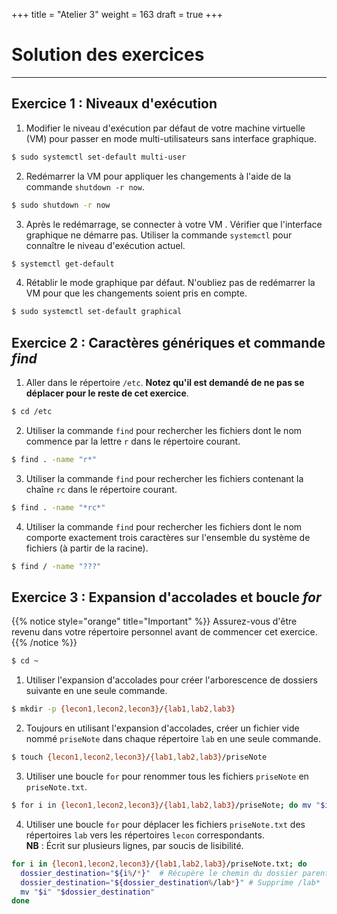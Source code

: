 +++
title = "Atelier 3"
weight = 163
draft = true
+++

# Solution des exercices

---
## Exercice 1 : Niveaux d'exécution

1. Modifier le niveau d'exécution par défaut de votre machine virtuelle (VM) pour passer en mode multi-utilisateurs sans interface graphique. 
```bash
$ sudo systemctl set-default multi-user
```

2. Redémarrer la VM pour appliquer les changements à l'aide de la commande `shutdown -r now`.
```bash
$ sudo shutdown -r now
```

3. Après le redémarrage, se connecter à votre VM . Vérifier que l'interface graphique ne démarre pas. Utiliser la commande `systemctl` pour connaître le niveau d'exécution actuel.
```bash
$ systemctl get-default
```

4. Rétablir le mode graphique par défaut. N'oubliez pas de redémarrer la VM pour que les changements soient pris en compte.
```bash
$ sudo systemctl set-default graphical
```

## Exercice 2 : Caractères génériques et commande *find*

1. Aller dans le répertoire `/etc`. **Notez qu'il est demandé de ne pas se déplacer pour le reste de cet exercice**.
```bash
$ cd /etc
```

2. Utiliser la commande `find` pour rechercher les fichiers dont le nom commence par la lettre `r` dans le répertoire courant.
```bash
$ find . -name "r*"
```

3.  Utiliser la commande `find` pour rechercher les fichiers contenant la chaîne `rc` dans le répertoire courant.
```bash
$ find . -name "*rc*"
```

4.  Utiliser la commande `find` pour rechercher les fichiers dont le nom comporte exactement trois caractères sur l'ensemble du système de fichiers (à partir de la racine).
```bash
$ find / -name "???"
```

## Exercice 3 : Expansion d'accolades et boucle *for*

{{% notice style="orange" title="Important" %}}
Assurez-vous d'être revenu dans votre répertoire personnel avant de commencer cet exercice.
{{% /notice %}}

```bash
$ cd ~
```

1. Utiliser l'expansion d'accolades pour créer l'arborescence de dossiers suivante en une seule commande.
```bash
$ mkdir -p {lecon1,lecon2,lecon3}/{lab1,lab2,lab3}
```

2. Toujours en utilisant l'expansion d'accolades, créer un fichier vide nommé `priseNote` dans chaque répertoire `lab` en une seule commande.
```bash
$ touch {lecon1,lecon2,lecon3}/{lab1,lab2,lab3}/priseNote
```

3. Utiliser une boucle `for` pour renommer tous les fichiers `priseNote` en `priseNote.txt`.
```bash
$ for i in {lecon1,lecon2,lecon3}/{lab1,lab2,lab3}/priseNote; do mv "$i" "${i%.*}.txt"; done
```

4. Utiliser une boucle `for` pour déplacer les fichiers `priseNote.txt` des répertoires `lab` vers les répertoires `lecon` correspondants.  
**NB** : Écrit sur plusieurs lignes, par soucis de lisibilité.
```bash
for i in {lecon1,lecon2,lecon3}/{lab1,lab2,lab3}/priseNote.txt; do
  dossier_destination="${i%/*}"  # Récupère le chemin du dossier parent
  dossier_destination="${dossier_destination%/lab*}" # Supprime /lab*
  mv "$i" "$dossier_destination"
done
```
